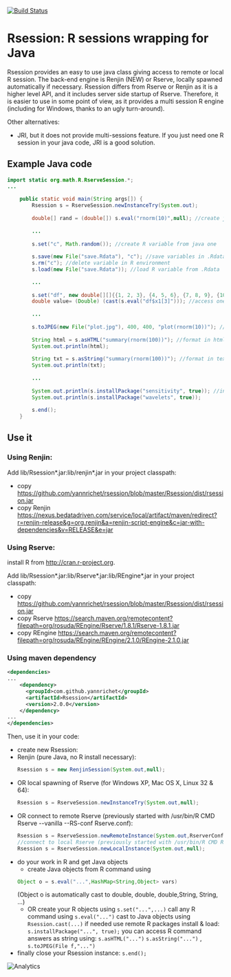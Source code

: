 [![Build Status](https://travis-ci.org/yannrichet/rsession.png)](https://travis-ci.org/yannrichet/rsession)

# Rsession: R sessions wrapping for Java #

Rsession provides an easy to use java class giving access to remote or local R session. The back-end engine is Renjin (NEW) or Rserve, locally spawned automatically if necessary.
Rsession differs from Rserve or Renjin as it is a higher level API, and it includes server side startup of Rserve. Therefore, it is easier to use in some point of view, as it provides a multi session R engine (including for Windows, thanks to an ugly turn-around).

Other alternatives:
  * JRI, but it does not provide multi-sessions feature. If you just need one R session in your java code, JRI is a good solution.

## Example Java code ##
```java
import static org.math.R.RserveSession.*;
...
 
    public static void main(String args[]) {
        Rsession s = RserveSession.newInstanceTry(System.out);
 
        double[] rand = (double[]) s.eval("rnorm(10)",null); //create java variable from R command
 
        ...
 
        s.set("c", Math.random()); //create R variable from java one
 
        s.save(new File("save.Rdata"), "c"); //save variables in .Rdata
        s.rm("c"); //delete variable in R environment
        s.load(new File("save.Rdata")); //load R variable from .Rdata
 
        ...
 
        s.set("df", new double[][]{{1, 2, 3}, {4, 5, 6}, {7, 8, 9}, {10, 11, 12}}, "x1", "x2", "x3"); //create data frame from given vectors
        double value= (Double) (cast(s.eval("df$x1[3]"))); //access one value in data frame
 
        ...
 
        s.toJPEG(new File("plot.jpg"), 400, 400, "plot(rnorm(10))"); //create jpeg file from R graphical command (like plot)
 
        String html = s.asHTML("summary(rnorm(100))"); //format in html using R2HTML
        System.out.println(html);
 
        String txt = s.asString("summary(rnorm(100))"); //format in text
        System.out.println(txt);
 
        ...
 
        System.out.println(s.installPackage("sensitivity", true)); //install and load R package
        System.out.println(s.installPackage("wavelets", true));
 
        s.end();
    }
```
## Use it ##

### Using Renjin: ###

Add lib/Rsession*.jar:lib/renjin*.jar in your project classpath: 
  * copy https://github.com/yannrichet/rsession/blob/master/Rsession/dist/rsession.jar
  * copy Renjin https://nexus.bedatadriven.com/service/local/artifact/maven/redirect?r=renjin-release&g=org.renjin&a=renjin-script-engine&c=jar-with-dependencies&v=RELEASE&e=jar

### Using Rserve: ###

install R from http://cran.r-project.org.

Add lib/Rsession*.jar:lib/Rserve*.jar:lib/REngine*.jar in your project classpath: 
  * copy https://github.com/yannrichet/rsession/blob/master/Rsession/dist/rsession.jar
  * copy Rserve https://search.maven.org/remotecontent?filepath=org/rosuda/REngine/Rserve/1.8.1/Rserve-1.8.1.jar
  * copy REngine https://search.maven.org/remotecontent?filepath=org/rosuda/REngine/REngine/2.1.0/REngine-2.1.0.jar

### Using maven dependency ###
```xml
<dependencies>
...
    <dependency>
      <groupId>com.github.yannrichet</groupId>
      <artifactId>Rsession</artifactId>
      <version>2.0.0</version>
    </dependency>
...
</dependencies>
```


Then, use it in your code:
  * create new Rsession:
  * Renjin (pure Java, no R install necessary):
    ```java
    Rsession s = new RenjinSession(System.out,null);
    ```
  * OR local spawning of Rserve (for Windows XP, Mac OS X, Linux 32 & 64):
    ```java
    Rsession s = RserveSession.newInstanceTry(System.out,null);
    ```
  * OR connect to remote Rserve (previously started with /usr/bin/R CMD Rserve --vanilla --RS-conf Rserve.conf):
    ```java
    Rsession s = RserveSession.newRemoteInstance(System.out,RserverConf.parse("R://192.168.1.1"));
    //connect to local Rserve (previously started with /usr/bin/R CMD Rserve --vanilla --RS-conf Rserve.conf):
    Rsession s = RserveSession.newLocalInstance(System.out,null); 
    ```
  * do your work in R and get Java objects
    * create Java objects from R command using
    ```java
    Object o = s.eval("...",HashMap<String,Object> vars)
    ```
    (Object o is automatically cast to double, double, double,String, String, ...)
    * OR
      create your R objects using `s.set("...",...)`
      call any R command using `s.eval("...")`
      cast to Java objects using `Rsession.cast(...)`
      if needed use remote R packages install & load: `s.installPackage("...", true);`
      you can access R command answers as string using: `s.asHTML("...")` `s.asString("...")` , `s.toJPEG(File f,"...")` 
  * finally close your Rsession instance: `s.end(); `

![Analytics](https://ga-beacon.appspot.com/UA-109580-20/rsession)
